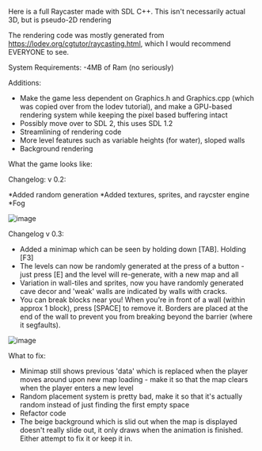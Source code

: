 Here is a full Raycaster made with SDL C++. This isn't necessarily actual 3D, but is pseudo-2D rendering

The rendering code was mostly generated from https://lodev.org/cgtutor/raycasting.html, which I would recommend EVERYONE to see.

System Requirements:
-4MB of Ram (no seriously)


Additions:
* Make the game less dependent on Graphics.h and Graphics.cpp (which was copied over from the lodev tutorial), and make a GPU-based rendering system while keeping the pixel based buffering intact
* Possibly move over to SDL 2, this uses SDL 1.2
* Streamlining of rendering code
* More level features such as variable heights (for water), sloped walls
* Background rendering


What the game looks like:


Changelog: v 0.2:

*Added random generation
*Added textures, sprites, and raycster engine
*Fog


![image](https://github.com/user-attachments/assets/bff9d309-eeb8-4c8d-81ad-9c78948cb38e)


Changelog v 0.3:

* Added a minimap which can be seen by holding down [TAB]. Holding [F3] 
* The levels can now be randomly generated at the press of a button - just press [E] and the level will re-generate, with a new map and all
* Variation in wall-tiles and sprites, now you have randomly generated cave decor and 'weak' walls are indicated by walls with cracks. 
* You can break blocks near you! When you're in front of a wall (within approx 1 block), press [SPACE] to remove it. Borders are placed at the end of the wall to prevent you from breaking beyond the barrier (where it segfaults).

![image](https://github.com/user-attachments/assets/4d1403cf-768d-4740-89b7-5f0ab9681084)


What to fix:

* Minimap still shows previous 'data' which is replaced when the player moves around upon new map loading - make it so that the map clears when the player enters a new level
* Random placement system is pretty bad, make it so that it's actually random instead of just finding the first empty space
* Refactor code
* The beige background which is slid out when the map is displayed doesn't really slide out, it only draws when the animation is finished. Either attempt to fix it or keep it in. 




